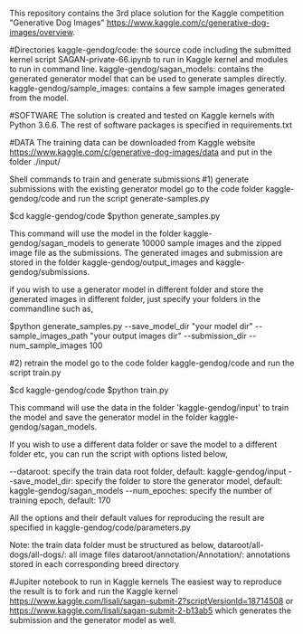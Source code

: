 
This repository contains the 3rd place solution for the Kaggle competition "Generative Dog Images" https://www.kaggle.com/c/generative-dog-images/overview.

#Directories
kaggle-gendog/code: the source code including the submitted kernel script SAGAN-private-66.ipynb to run in Kaggle kernel and modules to run in command line.
kaggle-gendog/sagan_models: contains the generated generator model that can be used to generate samples directly.
kaggle-gendog/sample_images: contains a few sample images generated from the model.

#SOFTWARE
The solution is created and tested on Kaggle kernels with Python 3.6.6.
The rest of software packages is specified in requirements.txt

#DATA 
The training data can be downloaded from Kaggle website https://www.kaggle.com/c/generative-dog-images/data and put in the folder ./input/

Shell commands to train and generate submissions 
#1) generate submissions with the existing generator model
go to the code folder kaggle-gendog/code and run the script generate-samples.py

$cd kaggle-gendog/code 
$python generate_samples.py 

This command will use the model in the folder kaggle-gendog/sagan_models to generate 10000 sample images and the zipped image file as the submissions.
The generated images and submission are stored in the folder kaggle-gendog/output_images and kaggle-gendog/submissions.

if you wish to use a generator model in different folder and store the generated images in different folder, just specify your folders in the commandline such as,

$python generate_samples.py --save_model_dir "your model dir" --sample_images_path "your output images dir" --submission_dir --num_sample_images 100

#2) retrain the model
go to the code folder kaggle-gendog/code and run the script train.py

$cd kaggle-gendog/code 
$python train.py

This command will use the data in the folder 'kaggle-gendog/input' to train the model and save the generator model in the folder kaggle-gendog/sagan_models.

If you wish to use a different data folder or save the model to a different folder etc, you can run the script with options listed below, 

--dataroot: specify the train data root folder, default: kaggle-gendog/input
--save_model_dir: specify the folder to store the generator model, default: kaggle-gendog/sagan_models
--num_epoches: specify the number of training epoch, default: 170


All the options and their default values for reproducing the result are specified in kaggle-gendog/code/parameters.py

Note: the train data folder must be structured as below,
dataroot/all-dogs/all-dogs/: all image files
dataroot/annotation/Annotation/: annotations stored in each corresponding breed directory


#Jupiter notebook to run in Kaggle kernels 
The easiest way to reproduce the result is to fork and run the Kaggle kernel https://www.kaggle.com/lisali/sagan-submit-2?scriptVersionId=18714508
or 
https://www.kaggle.com/lisali/sagan-submit-2-b13ab5 which generates the submission and the generator model as well.
